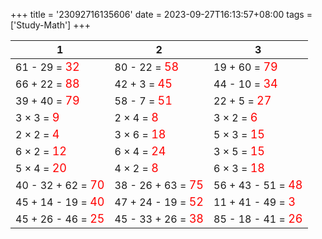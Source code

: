 +++ 
title = '23092716135606' 
date = 2023-09-27T16:13:57+08:00 
tags = ['Study-Math'] 
+++ 

1 | 2 | 3 
-- | -- | -- 
61 - 29 = <font color=red size=4>32</font> | 80 - 22 = <font color=red size=4>58</font> | 19 + 60 = <font color=red size=4>79</font> 
66 + 22 = <font color=red size=4>88</font> | 42 + 3 = <font color=red size=4>45</font> | 44 - 10 = <font color=red size=4>34</font> 
39 + 40 = <font color=red size=4>79</font> | 58 - 7 = <font color=red size=4>51</font> | 22 + 5 = <font color=red size=4>27</font> 
3 × 3 = <font color=red size=4>9</font> | 2 × 4 = <font color=red size=4>8</font> | 3 × 2 = <font color=red size=4>6</font> 
2 × 2 = <font color=red size=4>4</font> | 3 × 6 = <font color=red size=4>18</font> | 5 × 3 = <font color=red size=4>15</font> 
6 × 2 = <font color=red size=4>12</font> | 6 × 4 = <font color=red size=4>24</font> | 3 × 5 = <font color=red size=4>15</font> 
5 × 4 = <font color=red size=4>20</font> | 4 × 2 = <font color=red size=4>8</font> | 6 × 3 = <font color=red size=4>18</font> 
40 - 32 + 62 = <font color=red size=4>70</font> | 38 - 26 + 63 = <font color=red size=4>75</font> | 56 + 43 - 51 = <font color=red size=4>48</font> 
45 + 14 - 19 = <font color=red size=4>40</font> | 47 + 24 - 19 = <font color=red size=4>52</font> | 11 + 41 - 49 = <font color=red size=4>3</font> 
45 + 26 - 46 = <font color=red size=4>25</font> | 45 - 33 + 26 = <font color=red size=4>38</font> | 85 - 18 - 41 = <font color=red size=4>26</font> 


